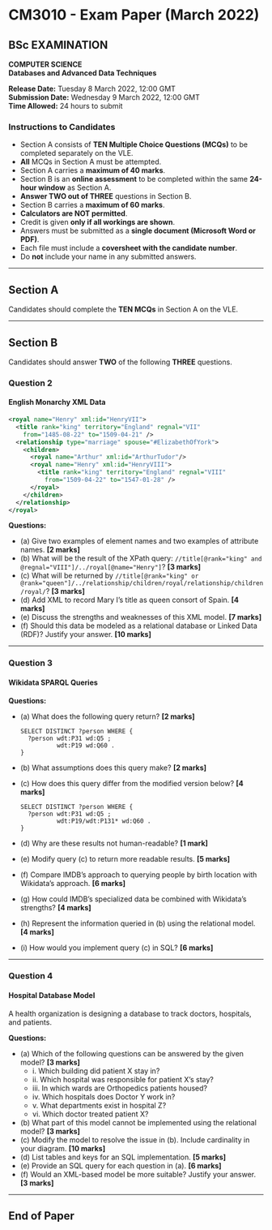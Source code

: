# CM3010 - Exam Paper (March 2022)

## BSc EXAMINATION

**COMPUTER SCIENCE**  
**Databases and Advanced Data Techniques**

**Release Date:** Tuesday 8 March 2022, 12:00 GMT  
**Submission Date:** Wednesday 9 March 2022, 12:00 GMT  
**Time Allowed:** 24 hours to submit  

### Instructions to Candidates

- Section A consists of **TEN Multiple Choice Questions (MCQs)** to be completed separately on the VLE.
- **All** MCQs in Section A must be attempted.
- Section A carries a **maximum of 40 marks**.
- Section B is an **online assessment** to be completed within the same **24-hour window** as Section A.
- **Answer TWO out of THREE** questions in Section B.
- Section B carries a **maximum of 60 marks**.
- **Calculators are NOT permitted**.
- Credit is given **only if all workings are shown**.
- Answers must be submitted as a **single document (Microsoft Word or PDF)**.
- Each file must include a **coversheet with the candidate number**.
- Do **not** include your name in any submitted answers.

---

## Section A

Candidates should complete the **TEN MCQs** in Section A on the VLE.

---

## Section B

Candidates should answer **TWO** of the following **THREE** questions.

### Question 2

#### English Monarchy XML Data

```xml
<royal name="Henry" xml:id="HenryVII">
  <title rank="king" territory="England" regnal="VII"
    from="1485-08-22" to="1509-04-21" />
  <relationship type="marriage" spouse="#ElizabethOfYork">
    <children>
      <royal name="Arthur" xml:id="ArthurTudor"/>
      <royal name="Henry" xml:id="HenryVIII">
        <title rank="king" territory="England" regnal="VIII"
          from="1509-04-22" to="1547-01-28" />
      </royal>
    </children>
  </relationship>
</royal>
```

**Questions:**

- (a) Give two examples of element names and two examples of attribute names. **[2 marks]**
- (b) What will be the result of the XPath query: `//title[@rank="king" and @regnal="VIII"]/../royal[@name="Henry"]`? **[3 marks]**
- (c) What will be returned by `//title[@rank="king" or @rank="queen"]/../relationship/children/royal/relationship/children/royal/`? **[3 marks]**
- (d) Add XML to record Mary I’s title as queen consort of Spain. **[4 marks]**
- (e) Discuss the strengths and weaknesses of this XML model. **[7 marks]**
- (f) Should this data be modeled as a relational database or Linked Data (RDF)? Justify your answer. **[10 marks]**

---

### Question 3

#### Wikidata SPARQL Queries

**Questions:**

- (a) What does the following query return? **[2 marks]**

  ```sparql
  SELECT DISTINCT ?person WHERE {
    ?person wdt:P31 wd:Q5 ;
            wdt:P19 wd:Q60 .
  }
  ```

- (b) What assumptions does this query make? **[2 marks]**
- (c) How does this query differ from the modified version below? **[4 marks]**

  ```sparql
  SELECT DISTINCT ?person WHERE {
    ?person wdt:P31 wd:Q5 ;
            wdt:P19/wdt:P131* wd:Q60 .
  }
  ```

- (d) Why are these results not human-readable? **[1 mark]**
- (e) Modify query (c) to return more readable results. **[5 marks]**
- (f) Compare IMDB’s approach to querying people by birth location with Wikidata’s approach. **[6 marks]**
- (g) How could IMDB’s specialized data be combined with Wikidata’s strengths? **[4 marks]**
- (h) Represent the information queried in (b) using the relational model. **[4 marks]**
- (i) How would you implement query (c) in SQL? **[6 marks]**

---

### Question 4

#### Hospital Database Model

A health organization is designing a database to track doctors, hospitals, and patients.

**Questions:**

- (a) Which of the following questions can be answered by the given model? **[3 marks]**
  - i. Which building did patient X stay in?
  - ii. Which hospital was responsible for patient X’s stay?
  - iii. In which wards are Orthopedics patients housed?
  - iv. Which hospitals does Doctor Y work in?
  - v. What departments exist in hospital Z?
  - vi. Which doctor treated patient X?
- (b) What part of this model cannot be implemented using the relational model? **[3 marks]**
- (c) Modify the model to resolve the issue in (b). Include cardinality in your diagram. **[10 marks]**
- (d) List tables and keys for an SQL implementation. **[5 marks]**
- (e) Provide an SQL query for each question in (a). **[6 marks]**
- (f) Would an XML-based model be more suitable? Justify your answer. **[3 marks]**

---

## End of Paper
